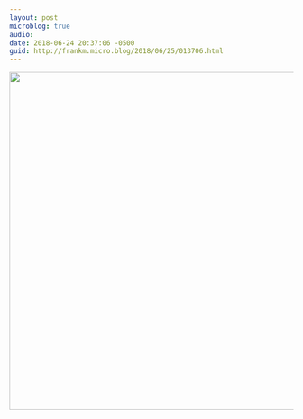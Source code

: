 ```yaml
---
layout: post
microblog: true
audio: 
date: 2018-06-24 20:37:06 -0500
guid: http://frankm.micro.blog/2018/06/25/013706.html
---
```



<img src="http://frankmcpherson.blog/uploads/2018/a80a662dc8.jpg" width="600" height="600" />
